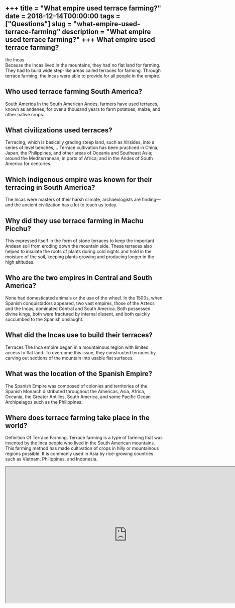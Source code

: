 +++
title = "What empire used terrace farming?"
date = 2018-12-14T00:00:00
tags = ["Questions"]
slug = "what-empire-used-terrace-farming"
description = "What empire used terrace farming?"
+++
What empire used terrace farming?
---------------------------------

the Incas  
Because the Incas lived in the mountains, they had no flat land for farming. They had to build wide step-like areas called terraces for farming. Through terrace farming, the Incas were able to provide for all people in the empire.

Who used terrace farming South America?
---------------------------------------

South America In the South American Andes, farmers have used terraces, known as andenes, for over a thousand years to farm potatoes, maize, and other native crops.

What civilizations used terraces?
---------------------------------

Terracing, which is basically grading steep land, such as hillsides, into a series of level benches,… Terrace cultivation has been practiced in China, Japan, the Philippines, and other areas of Oceania and Southeast Asia; around the Mediterranean; in parts of Africa; and in the Andes of South America for centuries.

Which indigenous empire was known for their terracing in South America?
-----------------------------------------------------------------------

The Incas were masters of their harsh climate, archaeologists are finding—and the ancient civilization has a lot to teach us today.

Why did they use terrace farming in Machu Picchu?
-------------------------------------------------

This expressed itself in the form of stone terraces to keep the important Andean soil from eroding down the mountain side. These terraces also helped to insulate the roots of plants during cold nights and hold in the moisture of the soil, keeping plants growing and producing longer in the high altitudes.

Who are the two empires in Central and South America?
-----------------------------------------------------

None had domesticated animals or the use of the wheel. In the 1500s, when Spanish conquistadors appeared, two vast empires, those of the Aztecs and the Incas, dominated Central and South America. Both possessed divine kings, both were fractured by internal dissent, and both quickly succumbed to the Spanish onslaught.

What did the Incas use to build their terraces?
-----------------------------------------------

Terraces The Inca empire began in a mountainous region with limited access to flat land. To overcome this issue, they constructed terraces by carving out sections of the mountain into usable flat surfaces.

What was the location of the Spanish Empire?
--------------------------------------------

The Spanish Empire was composed of colonies and territories of the Spanish Monarch distributed throughout the Americas, Asia, Africa, Oceania, the Greater Antilles, South America, and some Pacific Ocean Archipelagos such as the Philippines.

Where does terrace farming take place in the world?
---------------------------------------------------

Definition Of Terrace Farming. Terrace farming is a type of farming that was invented by the Inca people who lived in the South American mountains. This farming method has made cultivation of crops in hilly or mountainous regions possible. It is commonly used in Asia by rice-growing countries such as Vietnam, Philippines, and Indonesia.

<iframe allow="accelerometer; autoplay; clipboard-write; encrypted-media; gyroscope; picture-in-picture" allowfullscreen="" class="__youtube_prefs__  epyt-is-override  no-lazyload" data-no-lazy="1" data-origheight="433" data-origwidth="770" data-skipgform_ajax_framebjll="" height="433" id="_ytid_89617" loading="lazy" src="https://www.youtube.com/embed/UULp33MNNNE?enablejsapi=1&autoplay=0&cc_load_policy=0&cc_lang_pref=&iv_load_policy=1&loop=0&modestbranding=0&rel=1&fs=1&playsinline=0&autohide=2&theme=dark&color=red&controls=1&" title="YouTube player" width="770"></iframe>